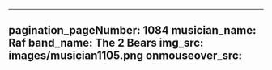 ------
pagination_pageNumber: 1084
musician_name: Raf
band_name: The 2 Bears
img_src: images/musician1105.png
onmouseover_src: 
------